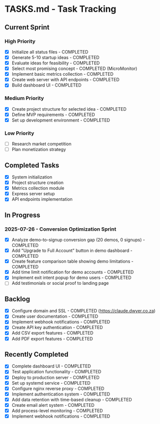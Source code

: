 # TASKS.md - Task Tracking

## Current Sprint

### High Priority
- [x] Initialize all status files - COMPLETED
- [x] Generate 5-10 startup ideas - COMPLETED
- [x] Evaluate ideas for feasibility - COMPLETED
- [x] Select most promising concept - COMPLETED (MicroMonitor)
- [x] Implement basic metrics collection - COMPLETED
- [x] Create web server with API endpoints - COMPLETED
- [x] Build dashboard UI - COMPLETED

### Medium Priority
- [x] Create project structure for selected idea - COMPLETED
- [x] Define MVP requirements - COMPLETED
- [x] Set up development environment - COMPLETED

### Low Priority
- [ ] Research market competition
- [ ] Plan monetization strategy

## Completed Tasks
- [x] System initialization
- [x] Project structure creation
- [x] Metrics collection module
- [x] Express server setup
- [x] API endpoints implementation

## In Progress

### 2025-07-26 - Conversion Optimization Sprint
- [x] Analyze demo-to-signup conversion gap (20 demos, 0 signups) - COMPLETED
- [x] Add "Upgrade to Full Account" button in demo dashboard - COMPLETED
- [x] Create feature comparison table showing demo limitations - COMPLETED
- [x] Add time limit notification for demo accounts - COMPLETED
- [x] Implement exit intent popup for demo users - COMPLETED
- [ ] Add testimonials or social proof to landing page

## Backlog
- [x] Configure domain and SSL - COMPLETED (https://claude.dwyer.co.za)
- [x] Create user documentation - COMPLETED
- [x] Implement webhook notifications - COMPLETED
- [x] Create API key authentication - COMPLETED
- [x] Add CSV export features - COMPLETED
- [x] Add PDF export features - COMPLETED

## Recently Completed
- [x] Complete dashboard UI - COMPLETED
- [x] Test application functionality - COMPLETED  
- [x] Deploy to production server - COMPLETED
- [x] Set up systemd service - COMPLETED
- [x] Configure nginx reverse proxy - COMPLETED
- [x] Implement authentication system - COMPLETED
- [x] Add data retention with time-based cleanup - COMPLETED
- [x] Create email alert system - COMPLETED
- [x] Add process-level monitoring - COMPLETED
- [x] Implement webhook notifications - COMPLETED